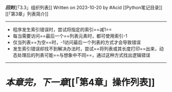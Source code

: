 ***回到***[[「3.3」组织列表]]
Written on 2023-10-20 by #Acid 
[[Python笔记目录]][[「第3章」列表简介]]
***
- 程序发生索引错误时，尝试将指定的索引==减1==
- 每当需要访问==最后一个==列表元素时，都可使用索引-1
- 仅当列表==为空==时，-1访问最后一个列表的方式才会导致错误
- 发生索引错误却找不到解决办法时，尝试==将列表或其长度打印==出来，动态处理后的列表可能==与想象中不同==，通过这种方式找出逻辑错误

***
# ***本章完，下一章***[[「第4章」操作列表]]





